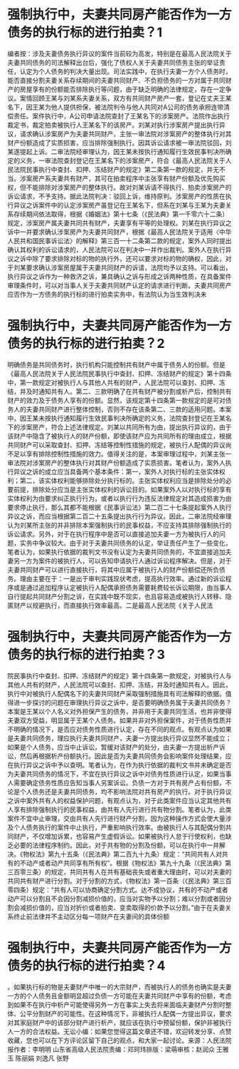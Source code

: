 # 强制执行中，夫妻共同房产能否作为一方债务的执行标的进行拍卖？1

编者按：涉及夫妻债务执行异议的案件当前较为高发，特别是在最高人民法院关于夫妻共同债务的司法解释出台后，强化了债权人关于夫妻共同债务主张的举证责任，认定为个人债务的判决大量出现。司法实践中，在执行夫妻一方个人债务时，能否直接分割夫妻关系存续期间的夫妻共同财产、不负担债务的一方对属于共同财产的房屋享有的份额能否排除执行等问题，由于缺乏明确的法律规定，存在一定争议。案情回顾王某与刘某系夫妻关系，双方有共同财产房产一套，登记在丈夫王某名下，因王某为他人提供担保，被法院判令与他人共同对A公司的债务承担连带清偿责任。案件执行中，A公司申请法院查封了王某名下的涉案房产。法院作出执行裁定书，裁定拍卖被执行人王某名下的该房产。刘某对执行涉案房产提出执行异议，请求确认涉案房产为夫妻共同财产，主张一审法院对涉案房产的整体执行对其财产份额造成了实质损害，应当排除强制执行。因其诉讼请求被一审法院驳回，刘某遂提起上诉。二审法院经审理认为，因王某未按执行通知履行生效民事判决所确定的义务，一审法院查封登记在王某名下的涉案房产，符合《最高人民法院关于人民法院民事执行中查封、扣押、冻结财产的规定》第二条第一款的规定，并无不当。涉案房产系夫妻共有财产，其可在拍卖程序中主张享有财产份额及优先购买权，但不能排除对涉案房产的整体执行。故对刘某诉请不得执行、拍卖涉案房产的诉讼请求，不予支持。据此法院判决：驳回上诉，维持原判。涉案房产的性质在执行异议之诉案件中的认定涉案房产虽登记在王某名下，但系在刘某与王某为夫妻关系存续期间依法取得，根据《婚姻法》第十七条（《民法典》第一千零六十二条）规定，涉案房产属夫妻共同共有财产，夫妻享有平等的处理权。刘某在执行异议之诉中一并要求确认涉案房产为夫妻共同财产，根据《最高人民法院关于适用〈中华人民共和国民事诉讼法〉的解释》第三百一十二条第二款的规定，案外人同时提出确认其权利的诉讼请求的，人民法院可以在判决中一并作出裁判。案外人在执行异议之诉中除了要求排除对标的物的执行外，还可以要求对标的物的确权，因此，对于刘某要求确认涉案房屋属于夫妻共同财产的诉请，法院均予以支持。可以看出，执行异议之诉作为一种救济之诉，兼具确认之诉与形成之诉两种性质，在具备案件审理条件时，可以对当事人关于夫妻共同财产认定的请求进行判断。夫妻共同房产应否作为一方债务的执行标的进行拍卖实务中，有法院认为当生效判决未

# 强制执行中，夫妻共同房产能否作为一方债务的执行标的进行拍卖？2

明确债务是共同债务时，执行机构只能控制共有财产中属于债务人的份额。但是《最高人民法院关于人民法院民事执行中查封、扣押、冻结财产的规定》第十四条中，第一款规定对被执行人与其他人共有的财产，人民法院可以查封、扣押、冻结，并及时通知共有人。第二、三款明确了在共有财产被分割或析产后，控制共有财产的效力及于债务人享有的份额。显然，该规定第十四条第一款规定的是可对债务人的夫妻共同财产进行整体控制，否则不存在该条第二、三款的适用问题。本案中，因王某未按执行通知履行生效民事判决所确定的义务，法院查封登记在王某名下的涉案房产，符合上述法律规定。刘某以共同所有为由，提出执行异议的，由于该财产中隐含了被执行人的财产份额，即使该财产应为共同所有的理由成立，根据共同财产可以采取查封、扣押、冻结等控制性措施的规定，被执行人配偶的异议尚不足以享有排除控制性措施的效力。值得关注的是，本案审理过程中，刘某主张一审法院对涉案房产的整体执行对其财产份额造成了实质损害。笔者认为，案外人执行异议之诉的成立应当具备两个基本条件：第一，案外人对执行标的主张实体权利；第二，该实体权利能够排除处分执行标的。主张实体权利应当是排除处分的必要前提，排除处分应当是主张实体权利的诉讼目的。如果案外人以对执行标的享有实体权利为由要求纠正执行行为，或者以执行行为违反法律规定对其造成损害为由要求停止执行，那么其都不能根据《民事诉讼法》第二百二十七条提起案外人执行异议之诉，而应当根据第二百二十五条提出执行行为异议。因此，二审法院经审理认为刘某所主张的并非排除本案强制执行的民事权益，不应支持其排除强制执行的诉讼请求。另外，对于在执行程序中是否可以直接追加夫妻一方为被执行人的问题，实务中争议较大。由于对于夫妻共同债务的认定，举证责任产生了一些变化，笔者认为，如果执行依据的裁判文书没有认定为夫妻共同债务的，不宜直接追加夫妻另一方为案件的被执行人，可以告知申请执行人通过诉讼程序解决。但是，对于夫妻共同财产可以进行直接执行，将其中应属于被执行人的财产份额偿还所负债务。理由主要在于：一是出于审判实践现状考虑，提高执行效率。通过新的诉讼程序或是通过追加程序认定被执行人配偶承担债务需要耗费较长诉讼期限，由当事人自行提起共同财产分割之诉，在实践中既不现实，也且容易造成被执行人转移、隐匿财产以规避执行，而直接执行效率最高。二是最高人民法院《关于人民法

# 强制执行中，夫妻共同房产能否作为一方债务的执行标的进行拍卖？3

院民事执行中查封、扣押、冻结财产的规定》第十四条第一款规定，对被执行人与其他人共有的财产，人民法院可以查封、扣押、冻结，并及时通知共有人。因此，执行中对被执行人配偶名下的夫妻共同财产采取强制措施具有司法解释的依据。值得进一步探讨的问题在审理执行异议之诉中，是否要明确债务属于夫妻共同债务？本案是王某以个人名义对外担保产生的债务，并非用于夫妻共同生活，也并非使得夫妻双方受益，明显属于王某个人债务。如果并非对外担保案件，对于债务性质并不明确的情况下，是否应对债务性质进行认定，存在不同的观点。有观点认为如果是夫妻共同债务，理应执行夫妻共同财产，夫妻一方提出执行异议显然不能成立；如果是个人债务，应当中止诉讼，暂缓对该财产的处分，由夫妻一方提出析产诉讼，然后再根据析产份额执行。因此是否为夫妻共同债务会影响案件处理结果，应在执行异议之诉中予以查明。笔者认为，在作为执行依据的裁判文书并未确定是否为夫妻共同债务的情况下，不宜在执行异议之诉中对债务性质进行认定，如果当事人需要确定债务性质应告知当事人另案诉讼。负债一方对于共有房产占有份额，不论是个人债务还是夫妻共同债务，均不影响法院对共有房产的执行。对于执行异议之诉中案外共有人的权益保护问题，有观点认为，对于此类案件应当认定其他共有人享有排除强制执行的民事权益，由共有人先行进行共有物分割。笔者认为，此类案件不宜中止审理，交由共有人先行进行财产分割，因为这种操作方式会使大量涉及个人债务执行的案件中止执行，严重影响执行效率。由被执行人与其配偶分割共同财产，不仅增加诉累，也容易产生虚假诉讼。如果被执行人怠于行使权利，也缺乏必要的法律程序制约。因此，对于共有物的分割及份额，可以在执行中一并解决。《物权法》第九十五条（《民法典》第二百九十九条）规定：“共同共有人对共有的不动产或者动产共同享有所有权”。根据《物权法》第九十九条（《民法典》第三百零三条）的规定，共同共有人在共有基础丧失或者重大理由时，可以对夫妻的共同共有财产进行分割。对于分割的方式，《物权法》第一百条（《民法典》第三百零四条）规定：“共有人可以协商确定分割方式。达不成协议，共有的不动产或者动产可以分割且不会因分割减损价值的，应当对实物予以分割；难以分割或者因分割会减损价值的，应当对折价或者拍卖、变卖取得的价款予以分割。”由于在夫妻关系终止前法律并不主动区分每一项财产在夫妻间的具体份额

# 强制执行中，夫妻共同房产能否作为一方债务的执行标的进行拍卖？4

。如果执行标的物是夫妻财产中唯一的大宗财产，而被执行人的债务也确实是夫妻一方的个人债务且金额明显超过负债一方可能在夫妻共同财产中享有的份额，考虑到如果不在执行中析产可能使得另外一方在事实上失去将来面临夫妻财产分割时整体、公平分割财产的可能性。在这种情况下，非被执行人配偶一方提出异议，要求对其家庭财产中的该部分财产进行析产，就应该在执行中预留份额，保护非被执行人一方的合法权益。无讼小编：如果您觉得这篇文章还不错，欢迎转发分享、点赞收藏，您也可以在下方评论区留下自己的观点，和大家一起讨论。来源：人民法院报作者：李明明 山东省高级人民法院责编：邓珂玮排版：梁萌审核：赵润众 王雅玉 陈丽娟 刘逸凡 张野

